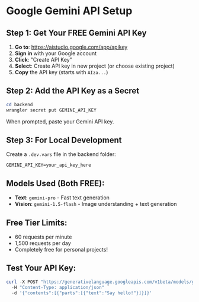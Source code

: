 # Google Gemini API Setup

## Step 1: Get Your FREE Gemini API Key

1. **Go to**: https://aistudio.google.com/app/apikey
2. **Sign in** with your Google account
3. **Click**: "Create API Key"
4. **Select**: Create API key in new project (or choose existing project)
5. **Copy** the API key (starts with `AIza...`)

## Step 2: Add the API Key as a Secret

```powershell
cd backend
wrangler secret put GEMINI_API_KEY
```
When prompted, paste your Gemini API key.

## Step 3: For Local Development

Create a `.dev.vars` file in the backend folder:
```
GEMINI_API_KEY=your_api_key_here
```

## Models Used (Both FREE):
- **Text**: `gemini-pro` - Fast text generation
- **Vision**: `gemini-1.5-flash` - Image understanding + text generation

## Free Tier Limits:
- 60 requests per minute
- 1,500 requests per day
- Completely free for personal projects!

## Test Your API Key:
```powershell
curl -X POST "https://generativelanguage.googleapis.com/v1beta/models/gemini-pro:generateContent?key=YOUR_API_KEY" `
  -H "Content-Type: application/json" `
  -d '{"contents":[{"parts":[{"text":"Say hello!"}]}]}'
```
